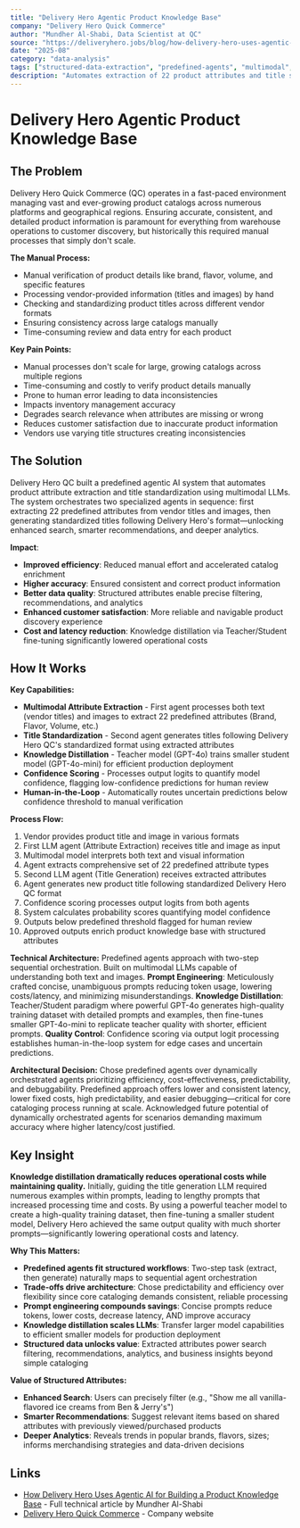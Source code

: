 ```yaml
---
title: "Delivery Hero Agentic Product Knowledge Base"
company: "Delivery Hero Quick Commerce"
author: "Mundher Al-Shabi, Data Scientist at QC"
source: "https://deliveryhero.jobs/blog/how-delivery-hero-uses-agentic-ai-for-building-a-product-knowledge-base/"
date: "2025-08"
category: "data-analysis"
tags: ["structured-data-extraction", "predefined-agents", "multimodal", "production"]
description: "Automates extraction of 22 product attributes and title standardization using predefined agentic AI with knowledge distillation"
---
```


# Delivery Hero Agentic Product Knowledge Base

## The Problem

Delivery Hero Quick Commerce (QC) operates in a fast-paced environment managing vast and ever-growing product catalogs across numerous platforms and geographical regions. Ensuring accurate, consistent, and detailed product information is paramount for everything from warehouse operations to customer discovery, but historically this required manual processes that simply don't scale.

**The Manual Process:**
- Manual verification of product details like brand, flavor, volume, and specific features
- Processing vendor-provided information (titles and images) by hand
- Checking and standardizing product titles across different vendor formats
- Ensuring consistency across large catalogs manually
- Time-consuming review and data entry for each product

**Key Pain Points:**
- Manual processes don't scale for large, growing catalogs across multiple regions
- Time-consuming and costly to verify product details manually
- Prone to human error leading to data inconsistencies
- Impacts inventory management accuracy
- Degrades search relevance when attributes are missing or wrong
- Reduces customer satisfaction due to inaccurate product information
- Vendors use varying title structures creating inconsistencies

## The Solution

Delivery Hero QC built a predefined agentic AI system that automates product attribute extraction and title standardization using multimodal LLMs. The system orchestrates two specialized agents in sequence: first extracting 22 predefined attributes from vendor titles and images, then generating standardized titles following Delivery Hero's format—unlocking enhanced search, smarter recommendations, and deeper analytics.

**Impact**:
- **Improved efficiency**: Reduced manual effort and accelerated catalog enrichment
- **Higher accuracy**: Ensured consistent and correct product information
- **Better data quality**: Structured attributes enable precise filtering, recommendations, and analytics
- **Enhanced customer satisfaction**: More reliable and navigable product discovery experience
- **Cost and latency reduction**: Knowledge distillation via Teacher/Student fine-tuning significantly lowered operational costs

## How It Works

**Key Capabilities:**
- **Multimodal Attribute Extraction** - First agent processes both text (vendor titles) and images to extract 22 predefined attributes (Brand, Flavor, Volume, etc.)
- **Title Standardization** - Second agent generates titles following Delivery Hero QC's standardized format using extracted attributes
- **Knowledge Distillation** - Teacher model (GPT-4o) trains smaller student model (GPT-4o-mini) for efficient production deployment
- **Confidence Scoring** - Processes output logits to quantify model confidence, flagging low-confidence predictions for human review
- **Human-in-the-Loop** - Automatically routes uncertain predictions below confidence threshold to manual verification

**Process Flow:**
1. Vendor provides product title and image in various formats
2. First LLM agent (Attribute Extraction) receives title and image as input
3. Multimodal model interprets both text and visual information
4. Agent extracts comprehensive set of 22 predefined attribute types
5. Second LLM agent (Title Generation) receives extracted attributes
6. Agent generates new product title following standardized Delivery Hero QC format
7. Confidence scoring processes output logits from both agents
8. System calculates probability scores quantifying model confidence
9. Outputs below predefined threshold flagged for human review
10. Approved outputs enrich product knowledge base with structured attributes

**Technical Architecture:** Predefined agents approach with two-step sequential orchestration. Built on multimodal LLMs capable of understanding both text and images. **Prompt Engineering**: Meticulously crafted concise, unambiguous prompts reducing token usage, lowering costs/latency, and minimizing misunderstandings. **Knowledge Distillation**: Teacher/Student paradigm where powerful GPT-4o generates high-quality training dataset with detailed prompts and examples, then fine-tunes smaller GPT-4o-mini to replicate teacher quality with shorter, efficient prompts. **Quality Control**: Confidence scoring via output logit processing establishes human-in-the-loop system for edge cases and uncertain predictions.

**Architectural Decision:** Chose predefined agents over dynamically orchestrated agents prioritizing efficiency, cost-effectiveness, predictability, and debuggability. Predefined approach offers lower and consistent latency, lower fixed costs, high predictability, and easier debugging—critical for core cataloging process running at scale. Acknowledged future potential of dynamically orchestrated agents for scenarios demanding maximum accuracy where higher latency/cost justified.

## Key Insight

**Knowledge distillation dramatically reduces operational costs while maintaining quality.** Initially, guiding the title generation LLM required numerous examples within prompts, leading to lengthy prompts that increased processing time and costs. By using a powerful teacher model to create a high-quality training dataset, then fine-tuning a smaller student model, Delivery Hero achieved the same output quality with much shorter prompts—significantly lowering operational costs and latency.

**Why This Matters:**
- **Predefined agents fit structured workflows**: Two-step task (extract, then generate) naturally maps to sequential agent orchestration
- **Trade-offs drive architecture**: Chose predictability and efficiency over flexibility since core cataloging demands consistent, reliable processing
- **Prompt engineering compounds savings**: Concise prompts reduce tokens, lower costs, decrease latency, AND improve accuracy
- **Knowledge distillation scales LLMs**: Transfer larger model capabilities to efficient smaller models for production deployment
- **Structured data unlocks value**: Extracted attributes power search filtering, recommendations, analytics, and business insights beyond simple cataloging

**Value of Structured Attributes:**
- **Enhanced Search**: Users can precisely filter (e.g., "Show me all vanilla-flavored ice creams from Ben & Jerry's")
- **Smarter Recommendations**: Suggest relevant items based on shared attributes with previously viewed/purchased products
- **Deeper Analytics**: Reveals trends in popular brands, flavors, sizes; informs merchandising strategies and data-driven decisions

## Links

- [How Delivery Hero Uses Agentic AI for Building a Product Knowledge Base](https://deliveryhero.jobs/blog/how-delivery-hero-uses-agentic-ai-for-building-a-product-knowledge-base/) - Full technical article by Mundher Al-Shabi
- [Delivery Hero Quick Commerce](https://www.deliveryhero.com/) - Company website
